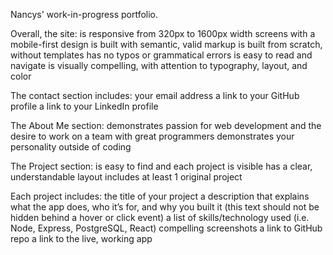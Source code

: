 Nancys' work-in-progress portfolio. 

Overall, the site:
    is responsive from 320px to 1600px width screens with a mobile-first design
    is built with semantic, valid markup
    is built from scratch, without templates
    has no typos or grammatical errors
    is easy to read and navigate
    is visually compelling, with attention to typography, layout, and color
    
The contact section includes:
    your email address
    a link to your GitHub profile
    a link to your LinkedIn profile
    
The About Me section:
    demonstrates passion for web development and the desire to work on a team with great programmers
    demonstrates your personality outside of coding
    
The Project section:
    is easy to find and each project is visible
    has a clear, understandable layout
    includes at least 1 original project


Each project includes:
    the title of your project
    a description that explains what the app does, who it’s for, and why you built it (this text should not be hidden behind a hover or click event)
    a list of skills/technology used (i.e. Node, Express, PostgreSQL, React)
    compelling screenshots
    a link to GitHub repo
    a link to the live, working app
